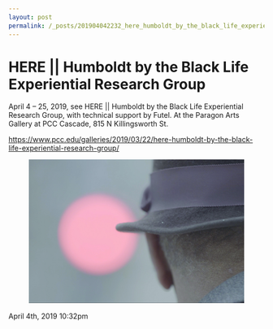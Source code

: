 ```yaml
---
layout: post
permalink: /_posts/201904042232_here_humboldt_by_the_black_life_experiential_research_group
---
```


# HERE || Humboldt by the Black Life Experiential Research Group

April 4 – 25, 2019, see HERE || Humboldt by the Black Life Experiential Research Group, with technical support by Futel. At the Paragon Arts Gallery at PCC Cascade, 815 N Killingsworth St.<br/>

<a href="https://www.pcc.edu/galleries/2019/03/22/here-humboldt-by-the-black-life-experiential-research-group/">https://www.pcc.edu/galleries/2019/03/22/here-humboldt-by-the-black-life-experiential-research-group/</a>

<figure class="tmblr-full" data-orig-height="600" data-orig-width="900"><img src="/images/blog/183955859499_0.jpg" data-orig-height="600" data-orig-width="900"/></figure>

<div id="footer">
<span id="timestamp"> April 4th, 2019 10:32pm </span>
</div>
